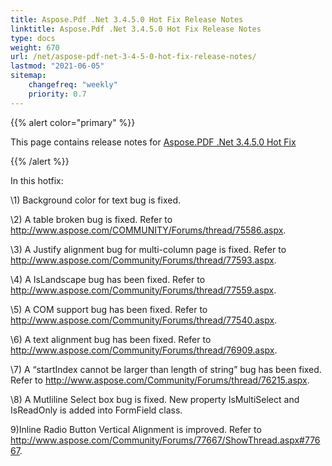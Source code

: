 ```yaml
---
title: Aspose.Pdf .Net 3.4.5.0 Hot Fix Release Notes
linktitle: Aspose.Pdf .Net 3.4.5.0 Hot Fix Release Notes
type: docs
weight: 670
url: /net/aspose-pdf-net-3-4-5-0-hot-fix-release-notes/
lastmod: "2021-06-05"
sitemap:
    changefreq: "weekly"
    priority: 0.7
---
```


{{% alert color="primary" %}}

This page contains release notes for [Aspose.PDF .Net 3.4.5.0 Hot Fix](https://downloads.aspose.com/pdf/net/new-releases/aspose.pdf-.net-3.4.5.0-hot-fix/)

{{% /alert %}}

In this hotfix:

\1) Background color for text bug is fixed.

\2) A table broken bug is fixed. Refer to <http://www.aspose.com/COMMUNITY/Forums/thread/75586.aspx>.

\3) A Justify alignment bug for multi-column page is fixed. Refer to <http://www.aspose.com/Community/Forums/thread/77593.aspx>.

\4) A IsLandscape bug has been fixed. Refer to <http://www.aspose.com/Community/Forums/thread/77559.aspx>.

\5) A COM support bug has been fixed. Refer to <http://www.aspose.com/Community/Forums/thread/77540.aspx>.

\6) A text alignment bug has been fixed. Refer to <http://www.aspose.com/Community/Forums/thread/76909.aspx>.

\7) A “startIndex cannot be larger than length of string” bug has been fixed. Refer to <http://www.aspose.com/Community/Forums/thread/76215.aspx>.

\8) A Mutliline Select box bug is fixed. New property IsMultiSelect and IsReadOnly is added into FormField class.

9)Inline Radio Button Vertical Alignment is improved. Refer to <http://www.aspose.com/Community/Forums/77667/ShowThread.aspx#77667>.


